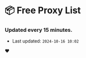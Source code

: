 # :package: Free Proxy List
### Updated every 15 minutes.

- Last updated: `2024-10-16 10:02`

:heart:
